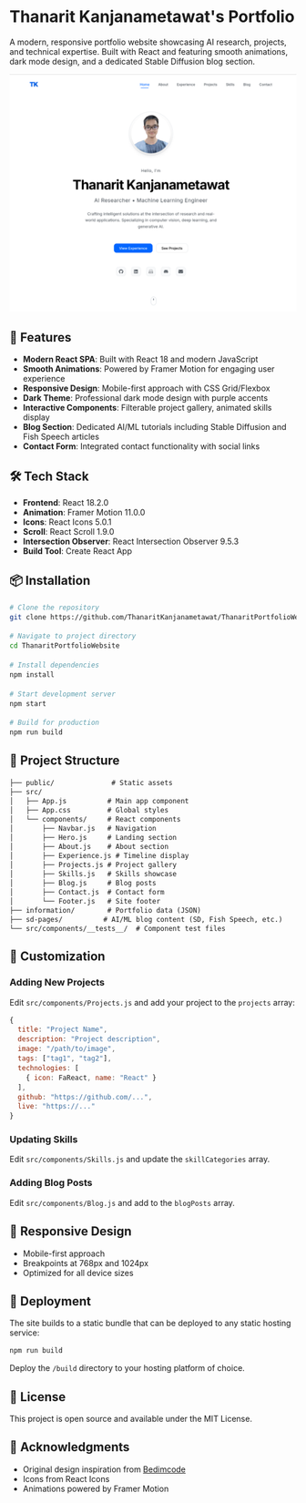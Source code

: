 # Thanarit Kanjanametawat's Portfolio

A modern, responsive portfolio website showcasing AI research, projects, and technical expertise. Built with React and featuring smooth animations, dark mode design, and a dedicated Stable Diffusion blog section.

![preview img](/preview-new.png)

## 🚀 Features

- **Modern React SPA**: Built with React 18 and modern JavaScript
- **Smooth Animations**: Powered by Framer Motion for engaging user experience
- **Responsive Design**: Mobile-first approach with CSS Grid/Flexbox
- **Dark Theme**: Professional dark mode design with purple accents
- **Interactive Components**: Filterable project gallery, animated skills display
- **Blog Section**: Dedicated AI/ML tutorials including Stable Diffusion and Fish Speech articles
- **Contact Form**: Integrated contact functionality with social links

## 🛠️ Tech Stack

- **Frontend**: React 18.2.0
- **Animation**: Framer Motion 11.0.0
- **Icons**: React Icons 5.0.1
- **Scroll**: React Scroll 1.9.0
- **Intersection Observer**: React Intersection Observer 9.5.3
- **Build Tool**: Create React App

## 📦 Installation

```bash
# Clone the repository
git clone https://github.com/ThanaritKanjanametawat/ThanaritPortfolioWebsite.git

# Navigate to project directory
cd ThanaritPortfolioWebsite

# Install dependencies
npm install

# Start development server
npm start

# Build for production
npm run build
```

## 📁 Project Structure

```
├── public/              # Static assets
├── src/
│   ├── App.js          # Main app component
│   ├── App.css         # Global styles
│   └── components/     # React components
│       ├── Navbar.js   # Navigation
│       ├── Hero.js     # Landing section
│       ├── About.js    # About section
│       ├── Experience.js # Timeline display
│       ├── Projects.js # Project gallery
│       ├── Skills.js   # Skills showcase
│       ├── Blog.js     # Blog posts
│       ├── Contact.js  # Contact form
│       └── Footer.js   # Site footer
├── information/        # Portfolio data (JSON)
├── sd-pages/          # AI/ML blog content (SD, Fish Speech, etc.)
└── src/components/__tests__/  # Component test files
```

## 🎨 Customization

### Adding New Projects
Edit `src/components/Projects.js` and add your project to the `projects` array:
```javascript
{
  title: "Project Name",
  description: "Project description",
  image: "/path/to/image",
  tags: ["tag1", "tag2"],
  technologies: [
    { icon: FaReact, name: "React" }
  ],
  github: "https://github.com/...",
  live: "https://..."
}
```

### Updating Skills
Edit `src/components/Skills.js` and update the `skillCategories` array.

### Adding Blog Posts
Edit `src/components/Blog.js` and add to the `blogPosts` array.

## 📱 Responsive Design

- Mobile-first approach
- Breakpoints at 768px and 1024px
- Optimized for all device sizes

## 🚀 Deployment

The site builds to a static bundle that can be deployed to any static hosting service:

```bash
npm run build
```

Deploy the `/build` directory to your hosting platform of choice.

## 📝 License

This project is open source and available under the MIT License.

## 🙏 Acknowledgments

- Original design inspiration from [Bedimcode](https://www.youtube.com/@Bedimcode)
- Icons from React Icons
- Animations powered by Framer Motion
